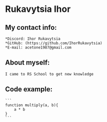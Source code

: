# Rukavytsia Ihor
## My contact info:
    *Discord: Ihor Rukavytsia
    *GitHub: (https://github.com/IhorRukavytsia)
    *E-mail: acetone1987@gmail.com
## About myself:
    I came to RS School to get new knowledge
## Code example:
    ```
    function multiply(a, b){
        a * b
    }
    ```